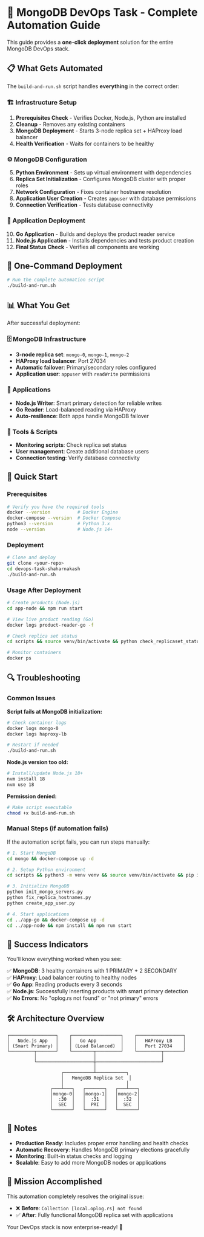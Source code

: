 # 🚀 MongoDB DevOps Task - Complete Automation Guide

This guide provides a **one-click deployment** solution for the entire MongoDB DevOps stack.

## 📋 What Gets Automated

The `build-and-run.sh` script handles **everything** in the correct order:

### 🏗️ Infrastructure Setup
1. **Prerequisites Check** - Verifies Docker, Node.js, Python are installed
2. **Cleanup** - Removes any existing containers
3. **MongoDB Deployment** - Starts 3-node replica set + HAProxy load balancer
4. **Health Verification** - Waits for containers to be healthy

### ⚙️ MongoDB Configuration  
5. **Python Environment** - Sets up virtual environment with dependencies
6. **Replica Set Initialization** - Configures MongoDB cluster with proper roles
7. **Network Configuration** - Fixes container hostname resolution
8. **Application User Creation** - Creates `appuser` with database permissions
9. **Connection Verification** - Tests database connectivity

### 🚀 Application Deployment
10. **Go Application** - Builds and deploys the product reader service
11. **Node.js Application** - Installs dependencies and tests product creation
12. **Final Status Check** - Verifies all components are working

## 🎯 One-Command Deployment

```bash
# Run the complete automation script
./build-and-run.sh
```

## 📊 What You Get

After successful deployment:

### 🗄️ MongoDB Infrastructure
- **3-node replica set**: `mongo-0`, `mongo-1`, `mongo-2`
- **HAProxy load balancer**: Port 27034
- **Automatic failover**: Primary/secondary roles configured
- **Application user**: `appuser` with `readWrite` permissions

### 📱 Applications  
- **Node.js Writer**: Smart primary detection for reliable writes
- **Go Reader**: Load-balanced reading via HAProxy
- **Auto-resilience**: Both apps handle MongoDB failover

### 🔧 Tools & Scripts
- **Monitoring scripts**: Check replica set status
- **User management**: Create additional database users  
- **Connection testing**: Verify database connectivity

## 🚀 Quick Start

### Prerequisites
```bash
# Verify you have the required tools
docker --version          # Docker Engine
docker-compose --version  # Docker Compose  
python3 --version         # Python 3.x
node --version            # Node.js 14+
```

### Deployment
```bash
# Clone and deploy
git clone <your-repo>
cd devops-task-shaharnakash
./build-and-run.sh
```

### Usage After Deployment
```bash
# Create products (Node.js)
cd app-node && npm run start

# View live product reading (Go)
docker logs product-reader-go -f

# Check replica set status  
cd scripts && source venv/bin/activate && python check_replicaset_status.py

# Monitor containers
docker ps
```

## 🔍 Troubleshooting

### Common Issues

**Script fails at MongoDB initialization:**
```bash
# Check container logs
docker logs mongo-0
docker logs haproxy-lb

# Restart if needed
./build-and-run.sh
```

**Node.js version too old:**
```bash
# Install/update Node.js 18+
nvm install 18
nvm use 18
```

**Permission denied:**
```bash
# Make script executable
chmod +x build-and-run.sh
```

### Manual Steps (if automation fails)

If the automation script fails, you can run steps manually:

```bash
# 1. Start MongoDB
cd mongo && docker-compose up -d

# 2. Setup Python environment  
cd scripts && python3 -m venv venv && source venv/bin/activate && pip install -r requirements.txt

# 3. Initialize MongoDB
python init_mongo_servers.py
python fix_replica_hostnames.py  
python create_app_user.py

# 4. Start applications
cd ../app-go && docker-compose up -d
cd ../app-node && npm install && npm run start
```

## 🎉 Success Indicators

You'll know everything worked when you see:

✅ **MongoDB**: 3 healthy containers with 1 PRIMARY + 2 SECONDARY  
✅ **HAProxy**: Load balancer routing to healthy nodes  
✅ **Go App**: Reading products every 3 seconds  
✅ **Node.js**: Successfully inserting products with smart primary detection  
✅ **No Errors**: No "oplog.rs not found" or "not primary" errors

## 🛠️ Architecture Overview

```
┌─────────────────┐    ┌──────────────────┐    ┌─────────────────┐
│   Node.js App   │    │   Go App         │    │   HAProxy LB    │
│ (Smart Primary) │    │ (Load Balanced)  │    │   Port 27034    │
└─────────┬───────┘    └────────┬─────────┘    └─────────┬───────┘
          │                     │                        │
          └─────────────────────┼────────────────────────┘
                                │
                    ┌───────────┴───────────┐
                    │   MongoDB Replica Set  │
                    │                       │
                ┌───┴───┐   ┌───────┐   ┌───┴───┐
                │mongo-0│   │mongo-1│   │mongo-2│
                │  :30  │   │  :31  │   │  :32  │
                │  SEC  │   │  PRI  │   │  SEC  │
                └───────┘   └───────┘   └───────┘
```

## 📝 Notes

- **Production Ready**: Includes proper error handling and health checks
- **Automatic Recovery**: Handles MongoDB primary elections gracefully  
- **Monitoring**: Built-in status checks and logging
- **Scalable**: Easy to add more MongoDB nodes or applications

## 🎯 Mission Accomplished

This automation completely resolves the original issue:
- ❌ **Before**: `Collection [local.oplog.rs] not found`
- ✅ **After**: Fully functional MongoDB replica set with applications

Your DevOps stack is now enterprise-ready! 🚀